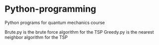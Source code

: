 # Python-programming

Python programs for quantum mechanics course

Brute.py is the brute force algorithm for the TSP
Greedy.py is the nearest neighbor algorithm for the TSP
